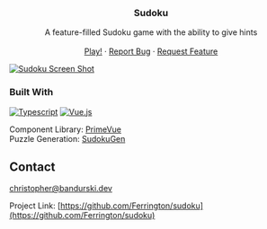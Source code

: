 <!-- Improved compatibility of back to top link: See: https://github.com/othneildrew/Best-README-Template/pull/73 -->

<a name="readme-top"></a>

<!-- PROJECT LOGO -->
<br />
<div align="center">
<h3 align="center">Sudoku</h3>

  <p align="center">
    A feature-filled Sudoku game with the ability to give hints
    <br />
    <br />
    <a href="https://ferrington.github.io/sudoku">Play!</a>
    ·
    <a href="https://github.com/Ferrington/sudoku/issues">Report Bug</a>
    ·
    <a href="https://github.com/Ferrington/sudoku/issues">Request Feature</a>
  </p>
</div>

<!-- ABOUT THE PROJECT -->

[![Sudoku Screen Shot][product-screenshot]](https://example.com)

### Built With

[![Typescript](https://img.shields.io/badge/Typescript-d7d7db?style=for-the-badge&logo=typescript)](https://www.typescriptlang.org/)
[![Vue.js](https://img.shields.io/badge/Vue.js-d7d7db?style=for-the-badge&logo=vuedotjs&logoColor=4FC08D)](https://vuejs.org/)

Component Library: [PrimeVue](https://primevue.org/)<br />
Puzzle Generation: [SudokuGen](https://www.npmjs.com/package/sudoku-gen)

<!-- CONTACT -->

## Contact

christopher@bandurski.dev

Project Link: [https://github.com/Ferrington/sudoku](https://github.com/Ferrington/sudoku)

<!-- MARKDOWN LINKS & IMAGES -->
<!-- https://www.markdownguide.org/basic-syntax/#reference-style-links -->

[product-screenshot]: https://i.imgur.com/krdO8e2.png
